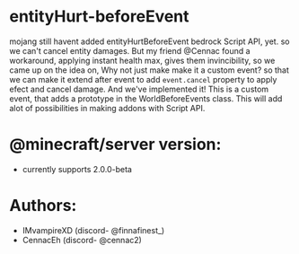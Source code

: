 # entityHurt-beforeEvent

mojang still havent added entityHurtBeforeEvent bedrock Script API, yet.
so we can't cancel entity damages.
But my friend @Cennac found a workaround, applying instant health max, gives them invincibility,
so we came up on the idea on, Why not just make make it a custom event?
so that we can make it extend after event to add  `event.cancel` property to apply efect and cancel damage.
And we've implemented it!
This is a custom event, that adds a prototype in the WorldBeforeEvents class.
This will add alot of possibilities in making addons with Script API.  

# @minecraft/server version:
- currently supports 2.0.0-beta

# Authors:
- IMvampireXD (discord- @finnafinest_)
- CennacEh (discord- @cennac2)
